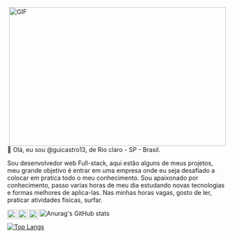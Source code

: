 <img align="right" alt="GIF" src="https://github.com/abhisheknaiidu/abhisheknaiidu/blob/master/code.gif?raw=true" width="500" height="320" />
👋 Olá, eu sou @guicastro13, de Rio claro - SP - Brasil.

<br>
 
  Sou desenvolvedor web Full-stack, aqui estão alguns de meus projetos, meu grande objetivo é entrar em uma empresa onde eu seja desafiado  a colocar em pratica todo o meu conhecimento.
  Sou apaixonado por conhecimento, passo varias horas de meu dia estudando novas tecnologias e formas melhores de aplica-las.
  Nas minhas horas vagas, gosto de ler, praticar atividades fisicas, surfar.

<a href="https://www.instagram.com/guicastro013/">
  <img align="left" alt="Abhishek's Instagram" width="22px" src="https://raw.githubusercontent.com/hussainweb/hussainweb/main/icons/instagram.png" />
</a>
<a href="https://discord.gg/V8WZPYC">
  <img align="left" alt="Abhishek's Discord" width="22px" src="https://raw.githubusercontent.com/peterthehan/peterthehan/master/assets/discord.svg" />
</a>
<a href="https://www.linkedin.com/in/guicastro13/">
  <img align="left" alt="Abhishek's LinkedIN" width="22px" src="https://raw.githubusercontent.com/peterthehan/peterthehan/master/assets/linkedin.svg" />
</a>

![Anurag's GitHub stats](https://github-readme-stats.vercel.app/api?username=guicastro13&show_icons=true&theme=radical)

[![Top Langs](https://github-readme-stats.vercel.app/api/top-langs/?username=guicastro13)](https://github.com/anuraghazra/github-readme-stats)


<!---
guicastro13/guicastro13 is a ✨ special ✨ repository because its `README.md` (this file) appears on your GitHub profile.
You can click the Preview link to take a look at your changes.
--->
